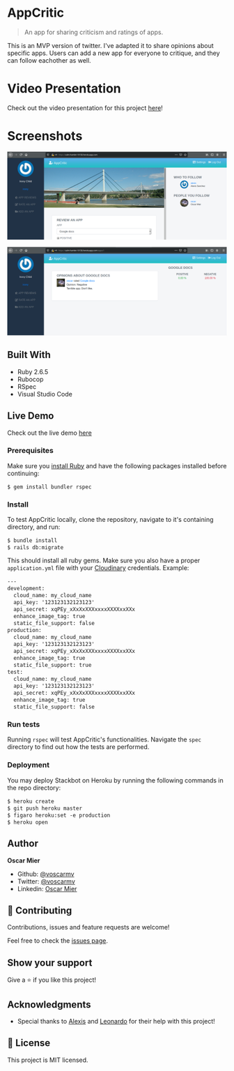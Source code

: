 # AppCritic

> An app for sharing criticism and ratings of apps.

This is an MVP version of twitter. I've adapted it to share opinions about specific apps. Users can add a new app for everyone to critique, and they can follow eachother as well.

# Video Presentation

Check out the video presentation for this project [here](https://youtu.be/kzKFd2JS-H0)!

# Screenshots

![screenshot](screenshots/screenshot1.png)

![screenshot](screenshots/screenshot2.png)

## Built With

- Ruby 2.6.5
- Rubocop 
- RSpec 
- Visual Studio Code 

## Live Demo

Check out the live demo [here](https://calm-hamlet-19158.herokuapp.com/)


### Prerequisites

Make sure you [install Ruby](https://www.ruby-lang.org/en/documentation/installation/) and have the following packages installed before continuing:

```
$ gem install bundler rspec 
```


### Install

To test AppCritic locally, clone the repository, navigate to it's containing directory, and run:

```
$ bundle install
$ rails db:migrate
```

This should install all ruby gems. Make sure you also have a proper `application.yml` file with your [Cloudinary](https://cloudinary.com/documentation/rails_integration) credentials. Example:

```
---
development:
  cloud_name: my_cloud_name
  api_key: '123123132123123'
  api_secret: xqPEy_xXxXxXXXxxxxXXXXxxXXx
  enhance_image_tag: true
  static_file_support: false
production:
  cloud_name: my_cloud_name
  api_key: '123123132123123'
  api_secret: xqPEy_xXxXxXXXxxxxXXXXxxXXx
  enhance_image_tag: true
  static_file_support: true
test:
  cloud_name: my_cloud_name
  api_key: '123123132123123'
  api_secret: xqPEy_xXxXxXXXxxxxXXXXxxXXx
  enhance_image_tag: true
  static_file_support: false

```

### Run tests

Running `rspec` will test AppCritic's functionalities. Navigate the `spec` directory to find out how the tests are performed.

### Deployment

You may deploy Stackbot on Heroku by running the following commands in the repo directory:

```
$ heroku create
$ git push heroku master
$ figaro heroku:set -e production
$ heroku open
```

## Author

**Oscar Mier**
- Github: [@voscarmv](https://github.com/voscarmv)
- Twitter: [@voscarmv](https://twitter.com/voscarmv)
- Linkedin: [Oscar Mier](https://www.linkedin.com/in/oscar-mier-072984196/) 

## 🤝 Contributing

Contributions, issues and feature requests are welcome!

Feel free to check the [issues page](../../issues/).

## Show your support

Give a ⭐️ if you like this project!

## Acknowledgments

- Special thanks to [Alexis](https://github.com/Psiale) and [Leonardo](https://github.com/leonmezu1) for their help with this project!

## 📝 License

This project is MIT licensed.
